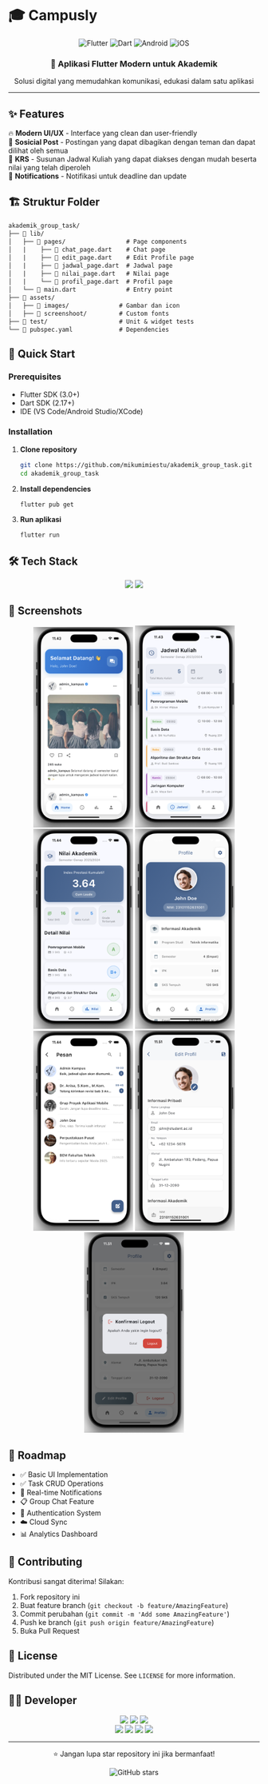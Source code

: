 # 🎓 Campusly

<div align="center">
  <img src="https://img.shields.io/badge/Flutter-02569B?style=for-the-badge&logo=flutter&logoColor=white" alt="Flutter"/>
  <img src="https://img.shields.io/badge/Dart-0175C2?style=for-the-badge&logo=dart&logoColor=white" alt="Dart"/>
  <img src="https://img.shields.io/badge/Android-3DDC84?style=for-the-badge&logo=android&logoColor=white" alt="Android"/>
  <img src="https://img.shields.io/badge/iOS-000000?style=for-the-badge&logo=ios&logoColor=white" alt="iOS"/>
</div>

<div align="center">
  <h3>📱 Aplikasi Flutter Modern untuk Akademik</h3>
  <p>Solusi digital yang memudahkan komunikasi, edukasi dalam satu aplikasi</p>
</div>

---

## ✨ Features

🔥 **Modern UI/UX** - Interface yang clean dan user-friendly  
👥 **Sosicial Post** - Postingan yang dapat dibagikan dengan teman dan dapat dilihat oleh semua  
📝 **KRS** - Susunan Jadwal Kuliah yang dapat diakses dengan mudah beserta nilai yang telah diperoleh  
🔔 **Notifications** - Notifikasi untuk deadline dan update

## 🏗️ Struktur Folder

```
akademik_group_task/
├── 📁 lib/
│   ├── 📁 pages/                 # Page components
│   |    ├── 📄 chat_page.dart    # Chat page
│   |    ├── 📄 edit_page.dart    # Edit Profile page
│   |    ├── 📄 jadwal_page.dart  # Jadwal page
│   |    ├── 📄 nilai_page.dart   # Nilai page
│   |    └── 📄 profil_page.dart  # Profil page
│   └── 📄 main.dart              # Entry point
├── 📁 assets/
│   ├── 📁 images/              # Gambar dan icon
│   ├── 📁 screenshoot/         # Custom fonts
├── 📁 test/                    # Unit & widget tests
└── 📄 pubspec.yaml             # Dependencies
```

## 🚀 Quick Start

### Prerequisites

- Flutter SDK (3.0+)
- Dart SDK (2.17+)
- IDE (VS Code/Android Studio/XCode)

### Installation

1. **Clone repository**

   ```bash
   git clone https://github.com/mikumimiestu/akademik_group_task.git
   cd akademik_group_task
   ```

2. **Install dependencies**

   ```bash
   flutter pub get
   ```

3. **Run aplikasi**
   ```bash
   flutter run
   ```

## 🛠️ Tech Stack

<div align="center">
  <img src="https://img.shields.io/badge/Framework-Flutter-blue?style=flat-square&logo=flutter"/>
  <img src="https://img.shields.io/badge/Language-Dart-blue?style=flat-square&logo=dart"/>
</div>

## 📱 Screenshots

<div align="center">
  <img src="assets/screenshots/home.png" width="200" alt="Home Screen"/>
  <img src="assets/screenshots/jadwal.png" width="200" alt="Jadwal Screen"/>
  <img src="assets/screenshots/nilai.png" width="200" alt="Nilai Screen"/>
  <img src="assets/screenshots/profile.png" width="200" alt="Profile Screen"/>
  <img src="assets/screenshots/chat.png" width="200" alt="Chat Screen"/>
  <img src="assets/screenshots/edit.png" width="200" alt="Edit Screen"/>
  <img src="assets/screenshots/popuplogout.png" width="200" alt="Pop Up Logout Screen"/>
</div>

## 🎯 Roadmap

- ✅ Basic UI Implementation
- ✅ Task CRUD Operations
- 🔄 Real-time Notifications
- 📋 Group Chat Feature
- 🔐 Authentication System
- ☁️ Cloud Sync
- 📊 Analytics Dashboard

## 🤝 Contributing

Kontribusi sangat diterima! Silakan:

1. Fork repository ini
2. Buat feature branch (`git checkout -b feature/AmazingFeature`)
3. Commit perubahan (`git commit -m 'Add some AmazingFeature'`)
4. Push ke branch (`git push origin feature/AmazingFeature`)
5. Buka Pull Request

## 📄 License

Distributed under the MIT License. See `LICENSE` for more information.

## 👨‍💻 Developer

<div align="center">
  <img src="https://img.shields.io/badge/Developer-Zaki_Mushthafa_Billah-blue?style=for-the-badge"/>
  <img src="https://img.shields.io/badge/Developer-Firjatulla_Sukma-blue?style=for-the-badge"/>
  <img src="https://img.shields.io/badge/Developer-Aldo_Deliskar-blue?style=for-the-badge"/>
  <br/>
  <img src="https://img.shields.io/badge/Student_ID-230041-green?style=flat-square"/>
  <img src="https://img.shields.io/badge/Student_ID-230016-green?style=flat-square"/>
  <img src="https://img.shields.io/badge/Student_ID-230004-green?style=flat-square"/>
  <img src="https://img.shields.io/badge/Class-IF1-orange?style=flat-square"/>
</div>

---

<div align="center">
  <p>⭐ Jangan lupa star repository ini jika bermanfaat!</p>
  <img src="https://img.shields.io/github/stars/mikumimiestu/akademik_group_task?style=social" alt="GitHub stars"/>
</div>
